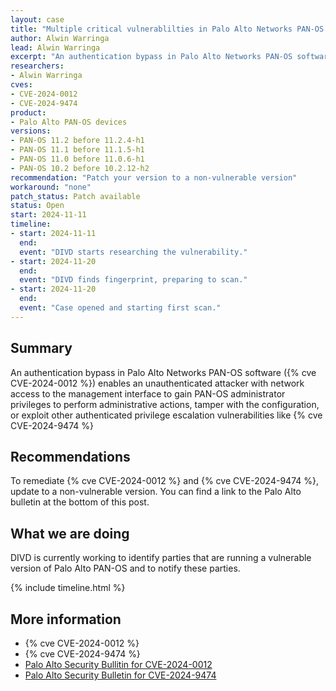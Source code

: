 ```yaml
---
layout: case
title: "Multiple critical vulnerablilties in Palo Alto Networks PAN-OS devices"
author: Alwin Warringa
lead: Alwin Warringa
excerpt: "An authentication bypass in Palo Alto Networks PAN-OS software (CVE-2024-0012) enables an unauthenticated attacker with network access to the management interface to gain PAN-OS administrator privileges to perform administrative actions, tamper with the configuration, or exploit other authenticated privilege escalation vulnerabilities like CVE-2024-9474"
researchers:
- Alwin Warringa
cves:
- CVE-2024-0012
- CVE-2024-9474
product:
- Palo Alto PAN-OS devices
versions:
- PAN-OS 11.2 before 11.2.4-h1
- PAN-OS 11.1 before 11.1.5-h1
- PAN-OS 11.0 before 11.0.6-h1
- PAN-OS 10.2 before 10.2.12-h2
recommendation: "Patch your version to a non-vulnerable version"
workaround: "none"
patch_status: Patch available
status: Open
start: 2024-11-11
timeline:
- start: 2024-11-11
  end:
  event: "DIVD starts researching the vulnerability."
- start: 2024-11-20
  end:
  event: "DIVD finds fingerprint, preparing to scan."
- start: 2024-11-20
  end:
  event: "Case opened and starting first scan."
---
```


## Summary
An authentication bypass in Palo Alto Networks PAN-OS software ({% cve CVE-2024-0012 %}) enables an unauthenticated attacker with network access to the management interface to gain PAN-OS administrator privileges to perform administrative actions, tamper with the configuration, or exploit other authenticated privilege escalation vulnerabilities like {% cve CVE-2024-9474 %}

## Recommendations

To remediate {% cve CVE-2024-0012 %} and {% cve CVE-2024-9474 %}, update to a non-vulnerable version. You can find a link to the Palo Alto bulletin at the bottom of this post.

## What we are doing

DIVD is currently working to identify parties that are running a vulnerable version of Palo Alto PAN-OS and to notify these parties. 

{% include timeline.html %}

## More information

* {% cve CVE-2024-0012 %}
* {% cve CVE-2024-9474 %}
* [Palo Alto Security Bullitin for CVE-2024-0012](https://security.paloaltonetworks.com/CVE-2024-0012)
* [Palo Alto Security Bulletin for CVE-2024-9474](https://security.paloaltonetworks.com/CVE-2024-9474)
